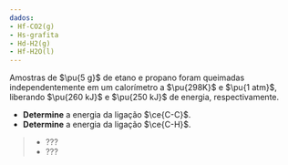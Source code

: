```yaml
---
dados:
- Hf-CO2(g)
- Hs-grafita
- Hd-H2(g)
- Hf-H2O(l)
---
```

Amostras de $\pu{5 g}$ de etano e propano foram queimadas independentemente em um calorímetro a $\pu{298K}$ e $\pu{1 atm}$, liberando $\pu{260 kJ}$ e $\pu{250 kJ}$ de energia, respectivamente.

- **Determine** a energia da ligação $\ce{C-C}$.
- **Determine** a energia da ligação $\ce{C-H}$.

> - ???
> - ???
